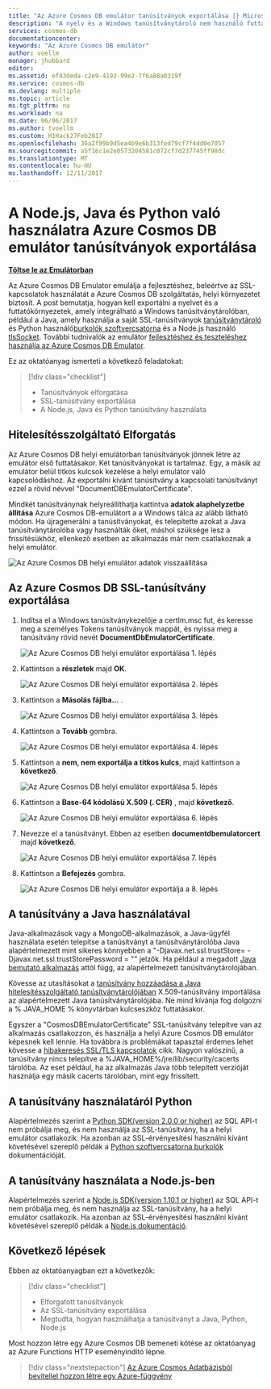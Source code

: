 ```yaml
---
title: "Az Azure Cosmos DB emulátor tanúsítványok exportálása |} Microsoft Docs"
description: "A nyelv és a Windows tanúsítványtároló nem használó futtatókörnyezetek fejlesztése során szüksége lesz exportálni, és az SSL-tanúsítványok kezelését. A post lépésenkénti utasításokat biztosít."
services: cosmos-db
documentationcenter: 
keywords: "Az Azure Cosmos DB emulátor"
author: voellm
manager: jhubbard
editor: 
ms.assetid: ef43deda-c2e9-4193-99e2-7f6a88a0319f
ms.service: cosmos-db
ms.devlang: multiple
ms.topic: article
ms.tgt_pltfrm: na
ms.workload: na
ms.date: 06/06/2017
ms.author: tvoellm
ms.custom: H1Hack27Feb2017
ms.openlocfilehash: 36a2f99b9d5ea4b9e6b313fed79cf7f4dd0e7057
ms.sourcegitcommit: a5f16c1e2e0573204581c072cf7d237745ff98dc
ms.translationtype: MT
ms.contentlocale: hu-HU
ms.lasthandoff: 12/11/2017
---
```

# <a name="export-the-azure-cosmos-db-emulator-certificates-for-use-with-java-python-and-nodejs"></a>A Node.js, Java és Python való használatra Azure Cosmos DB emulátor tanúsítványok exportálása

[**Töltse le az Emulátorban**](https://aka.ms/cosmosdb-emulator)

Az Azure Cosmos DB Emulator emulálja a fejlesztéshez, beleértve az SSL-kapcsolatok használatát a Azure Cosmos DB szolgáltatás, helyi környezetet biztosít. A post bemutatja, hogyan kell exportálni a nyelvet és a futtatókörnyezetek, amely integrálható a Windows tanúsítványtárolóban, például a Java, amely használja a saját SSL-tanúsítványok [tanúsítványtároló](https://docs.oracle.com/cd/E19830-01/819-4712/ablqw/index.html) és Python használó[burkolók szoftvercsatorna](https://docs.python.org/2/library/ssl.html) és a Node.js használó [tlsSocket](https://nodejs.org/api/tls.html#tls_tls_connect_options_callback). További tudnivalók az emulátor [fejlesztéshez és teszteléshez használja az Azure Cosmos DB Emulator](./local-emulator.md).

Ez az oktatóanyag ismerteti a következő feladatokat:

> [!div class="checklist"]
> * Tanúsítványok elforgatása
> * SSL-tanúsítvány exportálása
> * A Node.js, Java és Python tanúsítvány használata

## <a name="certification-rotation"></a>Hitelesítésszolgáltató Elforgatás

Az Azure Cosmos DB helyi emulátorban tanúsítványok jönnek létre az emulátor első futtatásakor. Két tanúsítványokat is tartalmaz. Egy, a másik az emulátor belül titkos kulcsok kezelése a helyi emulátor való kapcsolódáshoz. Az exportálni kívánt tanúsítvány a kapcsolati tanúsítványt ezzel a rövid névvel "DocumentDBEmulatorCertificate".

Mindkét tanúsítványnak helyreállíthatja kattintva **adatok alaphelyzetbe állítása** Azure Cosmos DB-emulátort a a Windows tálca az alább látható módon. Ha újragenerálni a tanúsítványokat, és telepítette azokat a Java tanúsítványtárolóba vagy használták őket, máshol szüksége lesz a frissítésükhöz, ellenkező esetben az alkalmazás már nem csatlakoznak a helyi emulátor.

![Az Azure Cosmos DB helyi emulátor adatok visszaállítása](./media/local-emulator-export-ssl-certificates/database-local-emulator-reset-data.png)

## <a name="how-to-export-the-azure-cosmos-db-ssl-certificate"></a>Az Azure Cosmos DB SSL-tanúsítvány exportálása

1. Indítsa el a Windows tanúsítványkezelője a certlm.msc fut, és keresse meg a személyes Tokens tanúsítványok mappát, és nyissa meg a tanúsítvány rövid nevét **DocumentDbEmulatorCertificate**.

    ![Az Azure Cosmos DB helyi emulátor exportálása 1. lépés](./media/local-emulator-export-ssl-certificates/database-local-emulator-export-step-1.png)

2. Kattintson a **részletek** majd **OK**.

    ![Az Azure Cosmos DB helyi emulátor exportálása 2. lépés](./media/local-emulator-export-ssl-certificates/database-local-emulator-export-step-2.png)

3. Kattintson a **Másolás fájlba...** .

    ![Az Azure Cosmos DB helyi emulátor exportálása 3. lépés](./media/local-emulator-export-ssl-certificates/database-local-emulator-export-step-3.png)

4. Kattintson a **Tovább** gombra.

    ![Az Azure Cosmos DB helyi emulátor exportálása 4. lépés](./media/local-emulator-export-ssl-certificates/database-local-emulator-export-step-4.png)

5. Kattintson a **nem, nem exportálja a titkos kulcs**, majd kattintson a **következő**.

    ![Az Azure Cosmos DB helyi emulátor exportálása 5. lépés](./media/local-emulator-export-ssl-certificates/database-local-emulator-export-step-5.png)

6. Kattintson a **Base-64 kódolású X.509 (. CER)** , majd **következő**.

    ![Az Azure Cosmos DB helyi emulátor exportálása 6. lépés](./media/local-emulator-export-ssl-certificates/database-local-emulator-export-step-6.png)

7. Nevezze el a tanúsítványt. Ebben az esetben **documentdbemulatorcert** majd **következő**.

    ![Az Azure Cosmos DB helyi emulátor exportálása 7. lépés](./media/local-emulator-export-ssl-certificates/database-local-emulator-export-step-7.png)

8. Kattintson a **Befejezés** gombra.

    ![Az Azure Cosmos DB helyi emulátor exportálja a 8. lépés](./media/local-emulator-export-ssl-certificates/database-local-emulator-export-step-8.png)

## <a name="how-to-use-the-certificate-in-java"></a>A tanúsítvány a Java használatával

Java-alkalmazások vagy a MongoDB-alkalmazások, a Java-ügyfél használata esetén telepítse a tanúsítványt a tanúsítványtárolóba Java alapértelmezett mint sikeres könnyebben a "-Djavax.net.ssl.trustStore=<keystore> -Djavax.net.ssl.trustStorePassword = "<password>" jelzők. Ha például a megadott [Java bemutató alkalmazás](https://localhost:8081/_explorer/index.html) attól függ, az alapértelmezett tanúsítványtárolójában.

Kövesse az utasításokat a [tanúsítvány hozzáadása a Java hitelesítésszolgáltató tanúsítványtárolójában](https://docs.microsoft.com/azure/java-add-certificate-ca-store) X.509-tanúsítvány importálása az alapértelmezett Java tanúsítványtárolójába. Ne mind kívánja fog dolgozni a % JAVA_HOME % könyvtárban kulcseszköz futtatásakor.

Egyszer a "CosmosDBEmulatorCertificate" SSL-tanúsítvány telepítve van az alkalmazás csatlakozzon, és használja a helyi Azure Cosmos DB emulátor képesnek kell lennie. Ha továbbra is problémákat tapasztal érdemes lehet kövesse a [hibakeresés SSL/TLS kapcsolatok](http://docs.oracle.com/javase/7/docs/technotes/guides/security/jsse/ReadDebug.html) cikk. Nagyon valószínű, a tanúsítvány nincs telepítve a %JAVA_HOME%/jre/lib/security/cacerts tárolóba. Az eset például, ha az alkalmazás Java több telepített verzióját használja egy másik cacerts tárolóban, mint egy frissített.

## <a name="how-to-use-the-certificate-in-python"></a>A tanúsítvány használatáról Python

Alapértelmezés szerint a [Python SDK(version 2.0.0 or higher)](documentdb-sdk-python.md) az SQL API-t nem próbálja meg, és nem használja az SSL-tanúsítvány, ha a helyi emulátor csatlakozik. Ha azonban az SSL-érvényesítési használni kívánt követésével szereplő példák a [Python szoftvercsatorna burkolók](https://docs.python.org/2/library/ssl.html) dokumentációját.

## <a name="how-to-use-the-certificate-in-nodejs"></a>A tanúsítvány használata a Node.js-ben

Alapértelmezés szerint a [Node.js SDK(version 1.10.1 or higher)](documentdb-sdk-node.md) az SQL API-t nem próbálja meg, és nem használja az SSL-tanúsítvány, ha a helyi emulátor csatlakozik. Ha azonban az SSL-érvényesítési használni kívánt követésével szereplő példák a [Node.js dokumentáció](https://nodejs.org/api/tls.html#tls_tls_connect_options_callback).

## <a name="next-steps"></a>Következő lépések

Ebben az oktatóanyagban ezt a következők:

> [!div class="checklist"]
> * Elforgatott tanúsítványok
> * Az SSL-tanúsítvány exportálása
> * Megtudta, hogyan használhatja a tanúsítványt a Java, Python, Node.js

Most hozzon létre egy Azure Cosmos DB bemeneti kötése az oktatóanyag az Azure Functions HTTP eseményindító lépne.

> [!div class="nextstepaction"]
> [Az Azure Cosmos Adatbázisból bevitellel hozzon létre egy Azure-függvény](tutorial-functions-http-trigger.md) 
